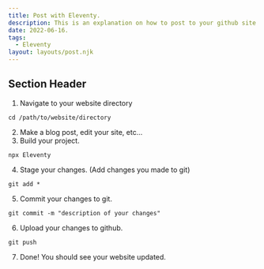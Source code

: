 ```yaml
---
title: Post with Eleventy.
description: This is an explanation on how to post to your github site with the Eleventy framework.
date: 2022-06-16.
tags:
  - Eleventy
layout: layouts/post.njk
---
```


## Section Header
1. Navigate to your website directory
```
cd /path/to/website/directory
```
2. Make a blog post, edit your site, etc...
3. Build your project.
```
npx Eleventy
```
4. Stage your changes. (Add changes you made to git)
```
git add *
```
5. Commit your changes to git.
```
git commit -m "description of your changes"
```
6. Upload your changes to github.
```
git push
```
7. Done! You should see your website updated.
